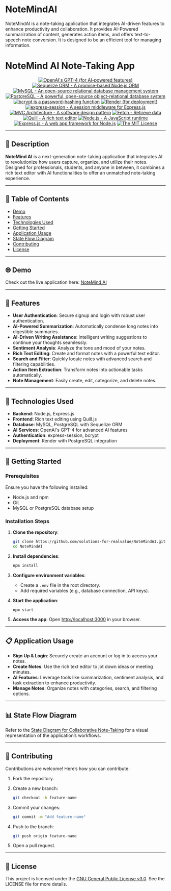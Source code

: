 # NoteMindAI
 NoteMindAI is a note-taking application that integrates AI-driven features to enhance productivity and collaboration. It provides AI-Powered summarization of content, generates action items, and offers text-to-speech note conversion. It is designed to be an efficient tool for managing information. 

# NoteMind AI Note-Taking App

<p align="center">
    <a href="https://www.openai.com/" >
        <img alt="OpenAI's GPT-4 (for AI-powered features)" src="https://img.shields.io/static/v1.svg?label=OpenAI&message=GPT-4&color=brightgreen" /></a>
    <a href="https://sequelize.org/">
        <img alt="Sequelize ORM - A promise-based Node.js ORM" src="https://img.shields.io/static/v1.svg?label=Sequelize ORM&message=Node.js ORM&color=blueviolet" /></a>
    <a href="https://www.mysql.com/">
        <img alt="MySQL - An open-source relational database management system" src="https://img.shields.io/static/v1.svg?label=MySQL&message=database&color=yellowgreen" /></a>
    <a href="https://www.postgresql.org/">
        <img alt="PostgreSQL - A powerful, open-source object-relational database system" src="https://img.shields.io/static/v1.svg?label=PostgreSQL&message=database&color=yellowgreen" /></a>
    <a href="https://www.npmjs.com/package/bcrypt">
        <img alt="bcrypt is a password-hashing function" src="https://img.shields.io/static/v1.svg?label=bcrypt&message=password-hashing&color=orange" /></a>
    <a href="https://www.render.com/">
        <img alt="Render (for deployment)" src="https://img.shields.io/static/v1.svg?label=Render&message=deployment&color=red" /></a>
    <a href="https://www.npmjs.com/package/express-session">
        <img alt="express-session - A session middleware for Express.js" src="https://img.shields.io/static/v1.svg?label=express-session&message=middleware&color=green" /></a>
    <a href="https://developer.mozilla.org/en-US/docs/Glossary/MVC">
        <img alt="MVC Architecture - A software design pattern" src="https://img.shields.io/static/v1.svg?label=MVC Architecture&message=design pattern&color=lightcyan" /></a>
    <a href="https://developer.mozilla.org/en-US/docs/Learn/JavaScript/Client-side_web_APIs/Fetching_data" >
        <img alt="Fetch - Retrieve data" src="https://img.shields.io/static/v1.svg?label=Fetch&message=retrieve data&color=yellow" /></a>
    <a href="https://quilljs.com/">
        <img alt="Quill - A rich text editor" src="https://img.shields.io/static/v1.svg?label=Quill&message=text editor&color=darkgreen" /></a>
    <a href="https://nodejs.org/" >
        <img alt="Node.js - A JavaScript runtime" src="https://img.shields.io/static/v1.svg?label=Node.js&message=JavaScript runtime&color=lightyellow" /></a>
    <a href="https://expressjs.com/" >
        <img alt="Express.js - A web app framework for Node.js" src="https://img.shields.io/static/v1.svg?label=Express.js&message=web app framework&color=blue" /></a>
    <a href="https://opensource.org/license/mit/">
        <img alt="The MIT License" src="https://img.shields.io/static/v1.svg?label=License&message=MIT&color=lightgreen" /></a>
</p>

---

## 📖 Description

**NoteMind AI** is a next-generation note-taking application that integrates AI to revolutionize how users capture, organize, and utilize their notes. Designed for professionals, students, and anyone in between, it combines a rich text editor with AI functionalities to offer an unmatched note-taking experience.

---

## 📖 Table of Contents

- [Demo](#-demo)
- [Features](#-features)
- [Technologies Used](#-technologies-used)
- [Getting Started](#-getting-started)
- [Application Usage](#-application-usage)
- [State Flow Diagram](#-state-flow-diagram)
- [Contributing](#-contributing)
- [License](#-license)

---

## 🌐 Demo

Check out the live application here: [NoteMind AI](https://notemindai.onrender.com/)

---

## 🚀 Features

- **User Authentication**: Secure signup and login with robust user authentication.
- **AI-Powered Summarization**: Automatically condense long notes into digestible summaries.
- **AI-Driven Writing Assistance**: Intelligent writing suggestions to continue your thoughts seamlessly.
- **Sentiment Analysis**: Analyze the tone and mood of your notes.
- **Rich Text Editing**: Create and format notes with a powerful text editor.
- **Search and Filter**: Quickly locate notes with advanced search and filtering capabilities.
- **Action Item Extraction**: Transform notes into actionable tasks automatically.
- **Note Management**: Easily create, edit, categorize, and delete notes.

---

## 🔨 Technologies Used

- **Backend**: Node.js, Express.js
- **Frontend**: Rich text editing using Quill.js
- **Database**: MySQL, PostgreSQL with Sequelize ORM
- **AI Services**: OpenAI's GPT-4 for advanced AI features
- **Authentication**: express-session, bcrypt
- **Deployment**: Render with PostgreSQL integration

---

## 🏁 Getting Started

### Prerequisites

Ensure you have the following installed:
- Node.js and npm
- Git
- MySQL or PostgreSQL database setup

### Installation Steps

1. **Clone the repository**:

    ```bash
    git clone https://github.com/solutions-for-realvalue/NoteMindAI.git
    cd NoteMindAI
    ```

2. **Install dependencies**:

    ```bash
    npm install
    ```

3. **Configure environment variables**:
   - Create a `.env` file in the root directory.
   - Add required variables (e.g., database connection, API keys).

4. **Start the application**:

    ```bash
    npm start
    ```

5. **Access the app**:
   Open [http://localhost:3000](http://localhost:3000) in your browser.

---

## 📋 Application Usage

- **Sign Up & Login**: Securely create an account or log in to access your notes.
- **Create Notes**: Use the rich text editor to jot down ideas or meeting minutes.
- **AI Features**: Leverage tools like summarization, sentiment analysis, and task extraction to enhance productivity.
- **Manage Notes**: Organize notes with categories, search, and filtering options.

---

## 📊 State Flow Diagram

Refer to the [State Diagram for Collaborative Note-Taking](https://github.com/naturuplift/NoteMindAI/blob/main/public/assets/img/State%20Diagram%20Collaborative%20Note-Taking%20App%20v1.png) for a visual representation of the application’s workflows.

---

## 🤝 Contributing

Contributions are welcome! Here’s how you can contribute:

1. Fork the repository.
2. Create a new branch:

    ```bash
    git checkout -b feature-name
    ```

3. Commit your changes:

    ```bash
    git commit -m "Add feature-name"
    ```

4. Push to the branch:

    ```bash
    git push origin feature-name
    ```

5. Open a pull request.

---

## 📜 License

This project is licensed under the [GNU General Public License v3.0](https://github.com/solutions-for-realvalue/NoteMindAI/blob/main/LICENSE). See the LICENSE file for more details.

